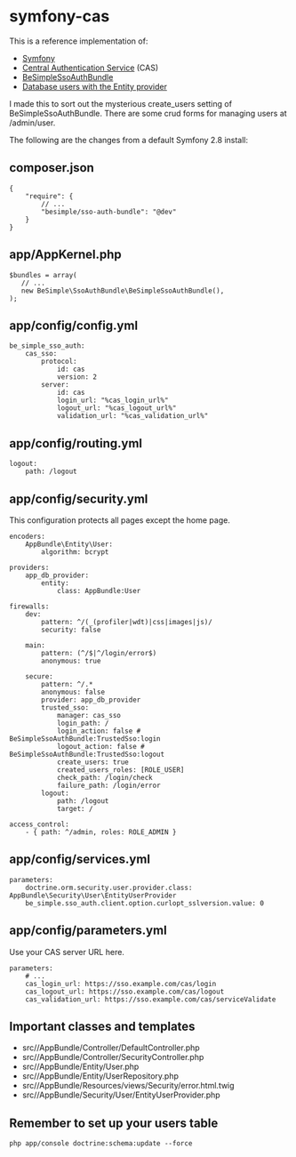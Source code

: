 symfony-cas
===========

This is a reference implementation of:

  * [Symfony](https://symfony.com/)
  * [Central Authentication Service](https://en.wikipedia.org/wiki/Central_Authentication_Service) (CAS)
  * [BeSimpleSsoAuthBundle](https://github.com/BeSimple/BeSimpleSsoAuthBundle)
  * [Database users with the Entity provider](http://symfony.com/doc/2.8/cookbook/security/entity_provider.html)
  
I made this to sort out the mysterious create_users setting of BeSimpleSsoAuthBundle. There are some crud forms for managing users at /admin/user.

The following are the changes from a default Symfony 2.8 install:

## composer.json

    {
        "require": {
            // ... 
            "besimple/sso-auth-bundle": "@dev"
        }
    }
    
## app/AppKernel.php

```
$bundles = array(
   // ...
   new BeSimple\SsoAuthBundle\BeSimpleSsoAuthBundle(),
);
```
    
## app/config/config.yml

```
be_simple_sso_auth:
    cas_sso:
        protocol:
            id: cas
            version: 2
        server:
            id: cas
            login_url: "%cas_login_url%"
            logout_url: "%cas_logout_url%"
            validation_url: "%cas_validation_url%"

```
    
## app/config/routing.yml

```
logout:
    path: /logout

```


## app/config/security.yml

This configuration protects all pages except the home page.

    encoders:
        AppBundle\Entity\User:
            algorithm: bcrypt
            
    providers:
        app_db_provider:
            entity:
                class: AppBundle:User
                
    firewalls:
        dev:
            pattern: ^/(_(profiler|wdt)|css|images|js)/
            security: false

        main:
            pattern: (^/$|^/login/error$)
            anonymous: true

        secure:
            pattern: ^/.*
            anonymous: false
            provider: app_db_provider
            trusted_sso:
                manager: cas_sso
                login_path: /
                login_action: false # BeSimpleSsoAuthBundle:TrustedSso:login
                logout_action: false # BeSimpleSsoAuthBundle:TrustedSso:logout
                create_users: true
                created_users_roles: [ROLE_USER]
                check_path: /login/check
                failure_path: /login/error
            logout:
                path: /logout
                target: /

    access_control:
        - { path: ^/admin, roles: ROLE_ADMIN }
   

## app/config/services.yml

    parameters:
        doctrine.orm.security.user.provider.class: AppBundle\Security\User\EntityUserProvider
        be_simple.sso_auth.client.option.curlopt_sslversion.value: 0
        
## app/config/parameters.yml

Use your CAS server URL here.

    parameters:
        # ...
        cas_login_url: https://sso.example.com/cas/login
        cas_logout_url: https://sso.example.com/cas/logout
        cas_validation_url: https://sso.example.com/cas/serviceValidate

## Important classes and templates

 * src//AppBundle/Controller/DefaultController.php
 * src//AppBundle/Controller/SecurityController.php
 * src//AppBundle/Entity/User.php
 * src//AppBundle/Entity/UserRepository.php
 * src//AppBundle/Resources/views/Security/error.html.twig
 * src//AppBundle/Security/User/EntityUserProvider.php

## Remember to set up your users table

    php app/console doctrine:schema:update --force
